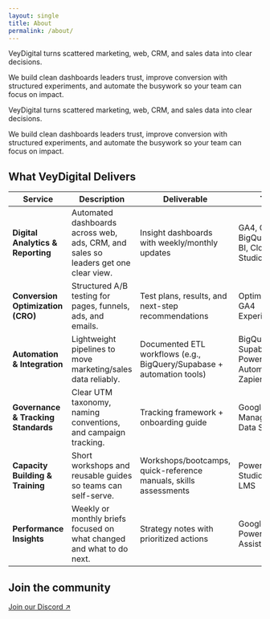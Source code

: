 ```yaml
---
layout: single
title: About
permalink: /about/
---
```


<div class="vd-wide">
  <p>VeyDigital turns scattered marketing, web, CRM, and sales data into clear decisions.</p>
  <p>We build clean dashboards leaders trust, improve conversion with structured experiments, and automate the busywork so your team can focus on impact.</p>
</div>


<div class="vd-wide vd-intro">
  <p>VeyDigital turns scattered marketing, web, CRM, and sales data into clear decisions.</p>
  <p>We build clean dashboards leaders trust, improve conversion with structured experiments, and automate the busywork so your team can focus on impact.</p>
</div>


<h2 class="vd-wide-title">What VeyDigital Delivers</h2>

<table class="vd-plain vd-delivers-wide">
  <thead>
    <tr>
      <th>Service</th>
      <th>Description</th>
      <th>Deliverable</th>
      <th>Tools</th>
    </tr>
  </thead>
  <tbody>
    <tr>
      <td><strong>Digital Analytics &amp; Reporting</strong></td>
      <td>Automated dashboards across web, ads, CRM, and sales so leaders get one clear view.</td>
      <td>Insight dashboards with weekly/monthly updates</td>
      <td>GA4, GTM, BigQuery, Power BI, Cloud BI Studio</td>
    </tr>
    <tr>
      <td><strong>Conversion Optimization (CRO)</strong></td>
      <td>Structured A/B testing for pages, funnels, ads, and emails.</td>
      <td>Test plans, results, and next-step recommendations</td>
      <td>Optimizely/VWO, GA4 Experiments</td>
    </tr>
    <tr>
      <td><strong>Automation &amp; Integration</strong></td>
      <td>Lightweight pipelines to move marketing/sales data reliably.</td>
      <td>Documented ETL workflows (e.g., BigQuery/Supabase + automation tools)</td>
      <td>BigQuery, Supabase, Power Automate, Zapier</td>
    </tr>
    <tr>
      <td><strong>Governance &amp; Tracking Standards</strong></td>
      <td>Clear UTM taxonomy, naming conventions, and campaign tracking.</td>
      <td>Tracking framework + onboarding guide</td>
      <td>Google Tag Manager, GA4, Data Studio</td>
    </tr>
    <tr>
      <td><strong>Capacity Building &amp; Training</strong></td>
      <td>Short workshops and reusable guides so teams can self-serve.</td>
      <td>Workshops/bootcamps, quick-reference manuals, skills assessments</td>
      <td>Power BI, Looker Studio, Custom LMS</td>
    </tr>
    <tr>
      <td><strong>Performance Insights</strong></td>
      <td>Weekly or monthly briefs focused on what changed and what to do next.</td>
      <td>Strategy notes with prioritized actions</td>
      <td>Google Sheets, Power BI, AI Assistant</td>
    </tr>
  </tbody>
</table>



## Join the community
<p><a href="https://discord.gg/yourInvite">Join our Discord ↗</a></p>
